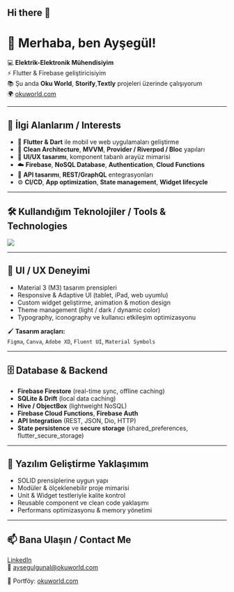 ## Hi there 👋

<!--
**aysegulhanedar/aysegulhanedar** is a ✨ _special_ ✨ repository because its `README.md` (this file) appears on your GitHub profile.

Here are some ideas to get you started:

- 🔭 I’m currently working on ...
- 🌱 I’m currently learning ...
- 👯 I’m looking to collaborate on ...
- 🤔 I’m looking for help with ...
- 💬 Ask me about ...
- 📫 How to reach me: ...
- 😄 Pronouns: ...
- ⚡ Fun fact: ...
-->
# 👋 Merhaba, ben Ayşegül!

💻 **Elektrik-Elektronik Mühendisiyim**  
⚡ Flutter & Firebase geliştiricisiyim  
📚 Şu anda **Oku World**, **Storify**,**Textly** projeleri üzerinde çalışıyorum  
🌍 [okuworld.com](https://okuworld.com)

---

## 🚀 İlgi Alanlarım / Interests
- 📱 **Flutter & Dart** ile mobil ve web uygulamaları geliştirme  
- 🧠 **Clean Architecture**, **MVVM**, **Provider / Riverpod / Bloc** yapıları  
- 🎨 **UI/UX tasarımı**, komponent tabanlı arayüz mimarisi  
- ☁️ **Firebase**, **NoSQL Database**, **Authentication**, **Cloud Functions**  
- 🧩 **API tasarımı**, **REST/GraphQL** entegrasyonları  
- ⚙️ **CI/CD**, **App optimization**, **State management**, **Widget lifecycle**

---

## 🛠️ Kullandığım Teknolojiler / Tools & Technologies
<p align="left">
  <img src="https://skillicons.dev/icons?i=flutter,dart,firebase,androidstudio,vscode,git,github,figma,sqlite,mysql,nodejs,postman" />
</p>

---

## 🎨 UI / UX Deneyimi
- Material 3 (M3) tasarım prensipleri  
- Responsive & Adaptive UI (tablet, iPad, web uyumlu)  
- Custom widget geliştirme, animation & motion design  
- Theme management (light / dark / dynamic color)  
- Typography, iconography ve kullanıcı etkileşim optimizasyonu  

🖌️ **Tasarım araçları:**  
`Figma`, `Canva`, `Adobe XD`, `Fluent UI`, `Material Symbols`

---

## 🗄️ Database & Backend
- **Firebase Firestore** (real-time sync, offline caching)  
- **SQLite & Drift** (local data caching)  
- **Hive / ObjectBox** (lightweight NoSQL)  
- **Firebase Cloud Functions**, **Firebase Auth**  
- **API Integration** (REST, JSON, Dio, HTTP)  
- **State persistence** ve **secure storage** (shared_preferences, flutter_secure_storage)

---

## 🧠 Yazılım Geliştirme Yaklaşımım
- SOLID prensiplerine uygun yapı  
- Modüler & ölçeklenebilir proje mimarisi  
- Unit & Widget testleriyle kalite kontrol  
- Reusable component ve clean code yaklaşımı  
- Performans optimizasyonu & memory yönetimi  

---


## 📫 Bana Ulaşın / Contact Me
[LinkedIn](https://www.linkedin.com/in/ayşegül-günal-b048bb246)  
📧 aysegulgunal@okuworld.com  

💬 Portföy: [okuworld.com](https://okuworld.com)  
